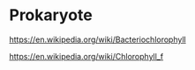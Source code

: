 # Prokaryote
https://en.wikipedia.org/wiki/Bacteriochlorophyll

https://en.wikipedia.org/wiki/Chlorophyll_f
